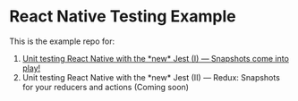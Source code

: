 # React Native Testing Example

This is the example repo for:

1. [Unit testing React Native with the \*new\* Jest (I) — Snapshots come into play!](https://blog.callstack.io/unit-testing-react-native-with-the-new-jest-i-snapshots-come-into-play-68ba19b1b9fe#.o4ov5is9z)
2. Unit testing React Native with the \*new\* Jest (II) — Redux: Snapshots for your reducers and actions (Coming soon)
